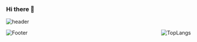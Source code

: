 ### Hi there 👋

![header](https://capsule-render.vercel.app/api?type=waving&color=auto&height=200&section=header&text=SeongGyeong%20GitHub&fontSize=50&fontColor=auto)
<div>
<img align="right" src="https://github-readme-stats.vercel.app/api/top-langs/?username=hsgyeong&layout=compact&hide_border=true&langs_count=10" alt="TopLangs">
</div>
<!--![Top Langs](https://github-readme-stats.vercel.app/api/top-langs/?username=hsgyeong&layout=compact&hide_border=true&langs_count=10)-->
<!--(https://github.com/hsgyeong/github-readme-stats)-->
<!--git stats
![Anurag's GitHub stats](https://github-readme-stats.vercel.app/api?username=hsgyeong)(https://github.com/hsgyeong/github-readme-stats)-->

![Footer](https://capsule-render.vercel.app/api?type=waving&color=auto&height=200&section=footer)

